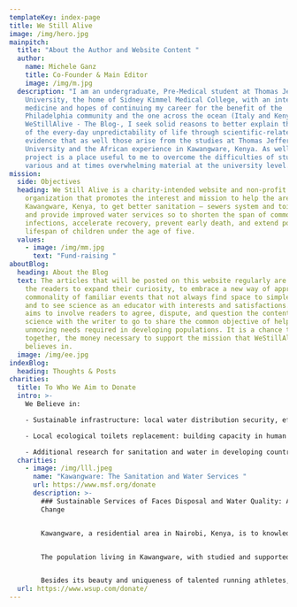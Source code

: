 ```yaml
---
templateKey: index-page
title: We Still Alive
image: /img/hero.jpg
mainpitch:
  title: "About the Author and Website Content "
  author:
    name: Michele Ganz
    title: Co-Founder & Main Editor
    image: /img/m.jpg
  description: "I am an undergraduate, Pre-Medical student at Thomas Jefferson
    University, the home of Sidney Kimmel Medical College, with an interest in
    medicine and hopes of continuing my career for the benefit of the
    Philadelphia community and the one across the ocean (Italy and Kenya). With
    WeStillAlive - The Blog-, I seek solid reasons to better explain the beauty
    of the every-day unpredictability of life through scientific-related
    evidence that as well those arise from the studies at Thomas Jefferson
    University and the African experience in Kawangware, Kenya. As well, this
    project is a place useful to me to overcome the difficulties of studying
    various and at times overwhelming material at the university level. "
mission:
  side: Objectives
  heading: We Still Alive is a charity-intended website and non-profit
    organization that promotes the interest and mission to help the area of
    Kawangware, Kenya, to get better sanitation – sewers system and toilets –
    and provide improved water services so to shorten the span of common
    infections, accelerate recovery, prevent early death, and extend population
    lifespan of children under the age of five.
  values:
    - image: /img/mm.jpg
      text: "Fund-raising "
aboutBlog:
  heading: About the Blog
  text: The articles that will be posted on this website regularly are a chance to
    the readers to expand their curiosity, to embrace a new way of approaching
    commonality of familiar events that not always find space to simple answers,
    and to see science as an educator with interests and satisfactions. The blog
    aims to involve readers to agree, dispute, and question the content of
    science with the writer to go to share the common objective of helping the
    unmoving needs required in developing populations. It is a chance to raise,
    together, the money necessary to support the mission that WeStillAlive
    believes in.
  image: /img/ee.jpg
indexBlog:
  heading: Thoughts & Posts
charities:
  title: To Who We Aim to Donate
  intro: >-
    We Believe in:

    - Sustainable infrastructure: local water distribution security, efficiency, and renovated (repair leaks in water pipes before and during distribution)

    - Local ecological toilets replacement: building capacity in human resources 

    - Additional research for sanitation and water in developing countries 
  charities:
    - image: /img/lll.jpeg
      name: "Kawangware: The Sanitation and Water Services "
      url: https://www.msf.org/donate
      description: >-
        ### Sustainable Services of Faces Disposal and Water Quality: A Crucial
        Change


        Kawangware, a residential area in Nairobi, Kenya, is to knowledge and experience a place of both fortune and sadness.


        The population living in Kawangware, with studied and supported evidence, seems to be particularly prone to be successful in sports related to high velocities, such as long-distance run competitions. Genetics and environmental (diet) factors present in this area play an important role in determining the success of these athletes. Olympians but also marathon famous winners in running events are known to be coming from this area, indeed.                                       By reminding me of what seems to be unique and astonishing of this population, however, I have to unwillingly say that this attraction shades into uncertainty and sadness also. Kawangware is indeed one of the most impoverished locations of the whole African continent. Sanitation in this area is highly inadequate and hardly meets the basic standards of hygiene and water security.  Kawangware is to date the location where *WeStillAlive* is mostly prone to consider to help and provide support to water and sanitation (toilets and sewering systems) services to improve monitoring infrastructures quality and operational services to water purity and sustainability for toilets operative success. Promoting consumer demand and infrastructure renovation such as old water pipes and feces disposal settings, are key solutions but also challenges to the issue which requires careful attention. *WeStillAlive* aims to give this attention and share the challenges and the results obtained with hard work, dedication, and perseverance. The targeted population for this fund-raising campaign and foundation are particular children living in orphanages in the area of Kawangware. It is of crucial importance to them to provide purified water and enough hygiene and health care security as they are most prone to suffer from diseases (diarrheal disease) caused by water dirtiness and contamination of animal and human faces.


        Besides its beauty and uniqueness of talented running athletes, this region needs change and change needs intentions. *WeStillAlive* considers children's health of this location important, and through improvement in sanitation and water supply, change is no more a need but a possibility.
  url: https://www.wsup.com/donate/
---
```

